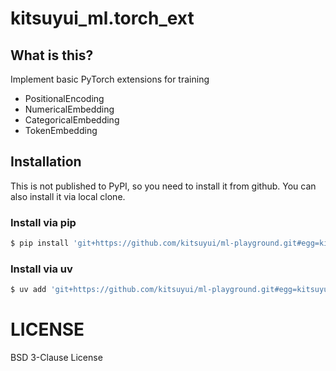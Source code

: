 # kitsuyui_ml.torch_ext

## What is this?

Implement basic PyTorch extensions for training

- PositionalEncoding
- NumericalEmbedding
- CategoricalEmbedding
- TokenEmbedding

## Installation

This is not published to PyPI, so you need to install it from github.
You can also install it via local clone.

### Install via pip

```sh
$ pip install 'git+https://github.com/kitsuyui/ml-playground.git#egg=kitsuyui_ml.torch_ext&subdirectory=packages/torch_ext'
```

### Install via uv

```sh
$ uv add 'git+https://github.com/kitsuyui/ml-playground.git#egg=kitsuyui_ml.torch_ext&subdirectory=packages/torch_ext'
```

# LICENSE

BSD 3-Clause License
